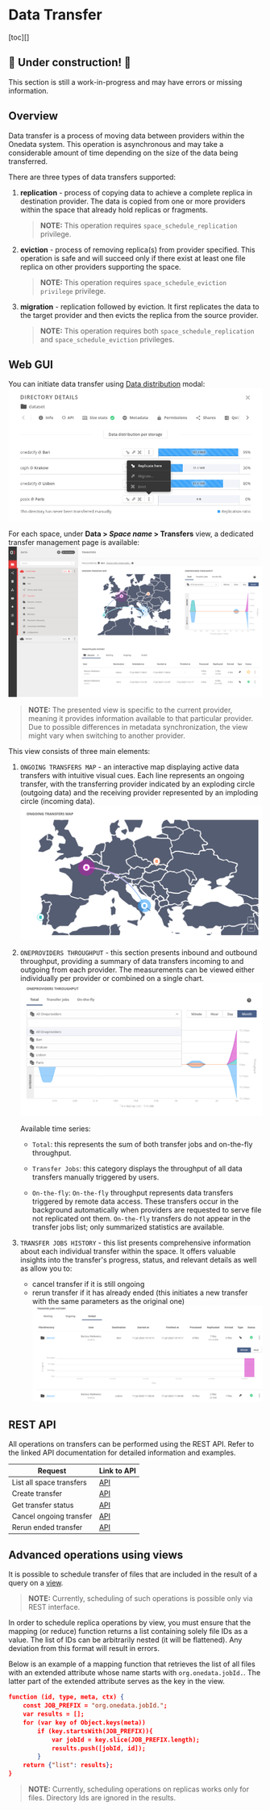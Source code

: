 # Data Transfer

[toc][]

## 🚧 Under construction! 🚧

This section is still a work-in-progress and may have errors or missing information.  


## Overview

Data transfer is a process of moving data between providers within the
Onedata system. This operation is asynchronous and may take a considerable
amount of time depending on the size of the data being transferred.

There are three types of data transfers supported:

1. **replication** - process of copying data to achieve a complete replica in
   destination provider. The data is copied from one or more providers within
   the space that already hold replicas or fragments.
   > **NOTE:** This operation requires `space_schedule_replication` privilege.

2. **eviction** - process of removing replica(s) from provider specified. This
   operation is safe and will succeed only if there exist at least one file
   replica on other providers supporting the space.
   > **NOTE:** This operation requires `space_schedule_eviction privilege` privilege.

3. **migration** - replication followed by eviction. It first replicates the data
   to the target provider and then evicts the replica from the source provider.
   > **NOTE:** This operation requires both `space_schedule_replication` and
   > `space_schedule_eviction` privileges.

## Web GUI

You can initiate data transfer using [Data distribution][1]
modal:
![image][2]

For each space, under **Data > *Space name* > Transfers** view, a dedicated
transfer management page is available:
![image][3]

> **NOTE:** The presented view is specific to the current provider, meaning it
> provides information available to that particular provider. Due to possible
> differences in metadata synchronization, the view might vary when switching
> to another provider.

This view consists of three main elements:

1. `ONGOING TRANSFERS MAP` - an interactive map displaying active data transfers
   with intuitive visual cues. Each line represents an ongoing transfer, with
   the transferring provider indicated by an exploding circle (outgoing data)
   and the receiving provider represented by an imploding circle (incoming data).
   ![image][4]

2. `ONEPROVIDERS THROUGHPUT` - this section presents inbound and outbound
   throughput, providing a summary of data transfers incoming to and outgoing
   from each provider. The measurements can be viewed either individually per
   provider or combined on a single chart.
   ![image][5]

   Available time series:

   * `Total`: this represents the sum of both transfer jobs and
     on-the-fly throughput.

   * `Transfer Jobs`: this category displays the throughput of all data
     transfers manually triggered by users.

   * `On-the-fly`: `On-the-fly` throughput represents data transfers triggered
     by remote data access. These transfers occur in the background automatically
     when providers are requested to serve file not replicated ont them.
     `On-the-fly` transfers do not appear in the transfer jobs list; only
     summarized statistics are available.

3. `TRANSFER JOBS HISTORY` - this list presents comprehensive information about
   each individual transfer within the space. It offers valuable insights into
   the transfer's progress, status, and relevant details as well as allow you to:
   * cancel transfer if it is still ongoing
   * rerun transfer if it has already ended (this initiates a new transfer with
     the same parameters as the original one)
     ![image][6]

## REST API

All operations on transfers can be performed using the REST API.
Refer to the linked API documentation for detailed information and examples.

| Request                  | Link to API |
| ------------------------ | ----------- |
| List all space transfers | [API][7]    |
| Create transfer          | [API][8]    |
| Get transfer status      | [API][9]    |
| Cancel ongoing transfer  | [API][10]   |
| Rerun ended  transfer    | [API][11]   |

## Advanced operations using views

It is possible to schedule transfer of files that are included in the result
of a query on a [view][12].

> **NOTE:** Currently, scheduling of such operations is possible only via REST interface.

In order to schedule replica operations by view, you must ensure that the
mapping (or reduce) function returns a list containing solely file IDs as
a value. The list of IDs can be arbitrarily nested (it will be flattened).
Any deviation from this format will result in errors.

Below is an example of a mapping function that retrieves the list of all files
with an extended attribute whose name starts with `org.onedata.jobId.`.
The latter part of the extended attribute serves as the key in the view.

```json
function (id, type, meta, ctx) {
    const JOB_PREFIX = "org.onedata.jobId.";
    var results = [];
    for (var key of Object.keys(meta))
        if (key.startsWith(JOB_PREFIX)){
            var jobId = key.slice(JOB_PREFIX.length);
            results.push([jobId, id]);
        }
    return {"list": results};
}
```

> **NOTE:** Currently, scheduling operations on replicas works only for files.
> Directory Ids are ignored in the results.

[1]: data.md#file-distribution

[2]: ../../images/user-guide/data-transfer/initiate-transfer.png#screenshot

[3]: ../../images/user-guide/data-transfer/transfer-page.png#screenshot

[4]: ../../images/user-guide/data-transfer/ongoing-transfers-map.png#screenshot

[5]: ../../images/user-guide/data-transfer/oneprovider-throughput.png#screenshot

[6]: ../../images/user-guide/data-transfer/transfers-history.png#screenshot

[7]: https://onedata.org/#/home/api/stable/oneprovider?anchor=operation/get_all_transfers

[8]: https://onedata.org/#/home/api/stable/oneprovider?anchor=operation/create_transfer

[9]: https://onedata.org/#/home/api/stable/oneprovider?anchor=operation/get_transfer_status

[10]: https://onedata.org/#/home/api/stable/oneprovider?anchor=operation/cancel_transfer

[11]: https://onedata.org/#/home/api/stable/oneprovider?anchor=operation/rerun_transfer

[12]: views.md
